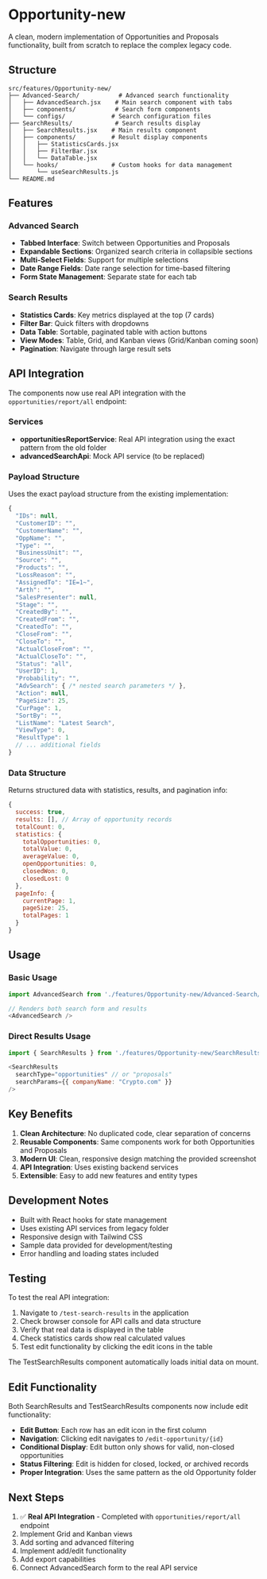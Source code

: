 # Opportunity-new

A clean, modern implementation of Opportunities and Proposals functionality, built from scratch to replace the complex legacy code.

## Structure

```
src/features/Opportunity-new/
├── Advanced-Search/           # Advanced search functionality
│   ├── AdvancedSearch.jsx    # Main search component with tabs
│   ├── components/           # Search form components
│   └── configs/             # Search configuration files
├── SearchResults/            # Search results display
│   ├── SearchResults.jsx    # Main results component
│   ├── components/          # Result display components
│   │   ├── StatisticsCards.jsx
│   │   ├── FilterBar.jsx
│   │   └── DataTable.jsx
│   └── hooks/               # Custom hooks for data management
│       └── useSearchResults.js
└── README.md
```

## Features

### Advanced Search
- **Tabbed Interface**: Switch between Opportunities and Proposals
- **Expandable Sections**: Organized search criteria in collapsible sections
- **Multi-Select Fields**: Support for multiple selections
- **Date Range Fields**: Date range selection for time-based filtering
- **Form State Management**: Separate state for each tab

### Search Results
- **Statistics Cards**: Key metrics displayed at the top (7 cards)
- **Filter Bar**: Quick filters with dropdowns
- **Data Table**: Sortable, paginated table with action buttons
- **View Modes**: Table, Grid, and Kanban views (Grid/Kanban coming soon)
- **Pagination**: Navigate through large result sets

## API Integration

The components now use real API integration with the `opportunities/report/all` endpoint:

### Services
- **opportunitiesReportService**: Real API integration using the exact pattern from the old folder
- **advancedSearchApi**: Mock API service (to be replaced)

### Payload Structure
Uses the exact payload structure from the existing implementation:
```javascript
{
  "IDs": null,
  "CustomerID": "",
  "CustomerName": "",
  "OppName": "",
  "Type": "",
  "BusinessUnit": "",
  "Source": "",
  "Products": "",
  "LossReason": "",
  "AssignedTo": "IE=1~",
  "Arth": "",
  "SalesPresenter": null,
  "Stage": "",
  "CreatedBy": "",
  "CreatedFrom": "",
  "CreatedTo": "",
  "CloseFrom": "",
  "CloseTo": "",
  "ActualCloseFrom": "",
  "ActualCloseTo": "",
  "Status": "all",
  "UserID": 1,
  "Probability": "",
  "AdvSearch": { /* nested search parameters */ },
  "Action": null,
  "PageSize": 25,
  "CurPage": 1,
  "SortBy": "",
  "ListName": "Latest Search",
  "ViewType": 0,
  "ResultType": 1
  // ... additional fields
}
```

### Data Structure
Returns structured data with statistics, results, and pagination info:
```javascript
{
  success: true,
  results: [], // Array of opportunity records
  totalCount: 0,
  statistics: {
    totalOpportunities: 0,
    totalValue: 0,
    averageValue: 0,
    openOpportunities: 0,
    closedWon: 0,
    closedLost: 0
  },
  pageInfo: {
    currentPage: 1,
    pageSize: 25,
    totalPages: 1
  }
}
```

## Usage

### Basic Usage
```javascript
import AdvancedSearch from './features/Opportunity-new/Advanced-Search/AdvancedSearch';

// Renders both search form and results
<AdvancedSearch />
```

### Direct Results Usage
```javascript
import { SearchResults } from './features/Opportunity-new/SearchResults';

<SearchResults 
  searchType="opportunities" // or "proposals"
  searchParams={{ companyName: "Crypto.com" }}
/>
```

## Key Benefits

1. **Clean Architecture**: No duplicated code, clear separation of concerns
2. **Reusable Components**: Same components work for both Opportunities and Proposals
3. **Modern UI**: Clean, responsive design matching the provided screenshot
4. **API Integration**: Uses existing backend services
5. **Extensible**: Easy to add new features and entity types

## Development Notes

- Built with React hooks for state management
- Uses existing API services from legacy folder
- Responsive design with Tailwind CSS
- Sample data provided for development/testing
- Error handling and loading states included

## Testing

To test the real API integration:

1. Navigate to `/test-search-results` in the application
2. Check browser console for API calls and data structure
3. Verify that real data is displayed in the table
4. Check statistics cards show real calculated values
5. Test edit functionality by clicking the edit icons in the table

The TestSearchResults component automatically loads initial data on mount.

## Edit Functionality

Both SearchResults and TestSearchResults components now include edit functionality:

- **Edit Button**: Each row has an edit icon in the first column
- **Navigation**: Clicking edit navigates to `/edit-opportunity/{id}`
- **Conditional Display**: Edit button only shows for valid, non-closed opportunities
- **Status Filtering**: Edit is hidden for closed, locked, or archived records
- **Proper Integration**: Uses the same pattern as the old Opportunity folder

## Next Steps

1. ✅ **Real API Integration** - Completed with `opportunities/report/all` endpoint
2. Implement Grid and Kanban views
3. Add sorting and advanced filtering
4. Implement add/edit functionality
5. Add export capabilities
6. Connect AdvancedSearch form to the real API service